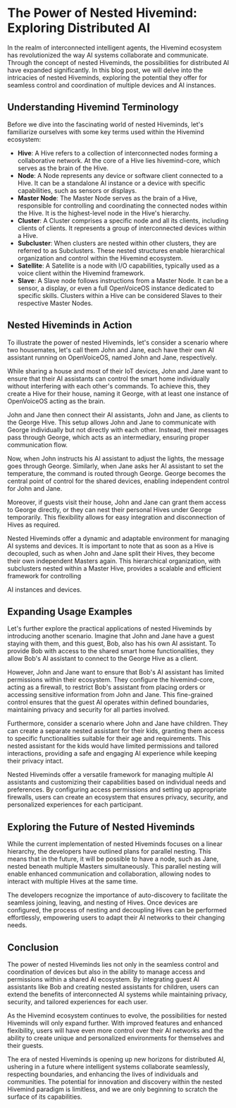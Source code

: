 # The Power of Nested Hivemind: Exploring Distributed AI

In the realm of interconnected intelligent agents, the Hivemind ecosystem has revolutionized the way AI systems collaborate and communicate. Through the concept of nested Hiveminds, the possibilities for distributed AI have expanded significantly. In this blog post, we will delve into the intricacies of nested Hiveminds, exploring the potential they offer for seamless control and coordination of multiple devices and AI instances.

## Understanding Hivemind Terminology

Before we dive into the fascinating world of nested Hiveminds, let's familiarize ourselves with some key terms used within the Hivemind ecosystem:

- **Hive**: A Hive refers to a collection of interconnected nodes forming a collaborative network. At the core of a Hive lies hivemind-core, which serves as the brain of the Hive.
- **Node**: A Node represents any device or software client connected to a Hive. It can be a standalone AI instance or a device with specific capabilities, such as sensors or displays.
- **Master Node**: The Master Node serves as the brain of a Hive, responsible for controlling and coordinating the connected nodes within the Hive. It is the highest-level node in the Hive's hierarchy.
- **Cluster**: A Cluster comprises a specific node and all its clients, including clients of clients. It represents a group of interconnected devices within a Hive.
- **Subcluster**: When clusters are nested within other clusters, they are referred to as Subclusters. These nested structures enable hierarchical organization and control within the Hivemind ecosystem.
- **Satellite**: A Satellite is a node with I/O capabilities, typically used as a voice client within the Hivemind framework.
- **Slave**: A Slave node follows instructions from a Master Node. It can be a sensor, a display, or even a full OpenVoiceOS instance dedicated to specific skills. Clusters within a Hive can be considered Slaves to their respective Master Nodes.

## Nested Hiveminds in Action

To illustrate the power of nested Hiveminds, let's consider a scenario where two housemates, let's call them John and Jane, each have their own AI assistant running on OpenVoiceOS, named John and Jane, respectively.

While sharing a house and most of their IoT devices, John and Jane want to ensure that their AI assistants can control the smart home individually without interfering with each other's commands. To achieve this, they create a Hive for their house, naming it George, with at least one instance of OpenVoiceOS acting as the brain.

John and Jane then connect their AI assistants, John and Jane, as clients to the George Hive. This setup allows John and Jane to communicate with George individually but not directly with each other. Instead, their messages pass through George, which acts as an intermediary, ensuring proper communication flow.

Now, when John instructs his AI assistant to adjust the lights, the message goes through George. Similarly, when Jane asks her AI assistant to set the temperature, the command is routed through George. George becomes the central point of control for the shared devices, enabling independent control for John and Jane.

Moreover, if guests visit their house, John and Jane can grant them access to George directly, or they can nest their personal Hives under George temporarily. This flexibility allows for easy integration and disconnection of Hives as required.

Nested Hiveminds offer a dynamic and adaptable environment for managing AI systems and devices. It is important to note that as soon as a Hive is decoupled, such as when John and Jane split their Hives, they become their own independent Masters again. This hierarchical organization, with subclusters nested within a Master Hive, provides a scalable and efficient framework for controlling

AI instances and devices.

## Expanding Usage Examples

Let's further explore the practical applications of nested Hiveminds by introducing another scenario. Imagine that John and Jane have a guest staying with them, and this guest, Bob, also has his own AI assistant. To provide Bob with access to the shared smart home functionalities, they allow Bob's AI assistant to connect to the George Hive as a client.

However, John and Jane want to ensure that Bob's AI assistant has limited permissions within their ecosystem. They configure the hivemind-core, acting as a firewall, to restrict Bob's assistant from placing orders or accessing sensitive information from John and Jane. This fine-grained control ensures that the guest AI operates within defined boundaries, maintaining privacy and security for all parties involved.

Furthermore, consider a scenario where John and Jane have children. They can create a separate nested assistant for their kids, granting them access to specific functionalities suitable for their age and requirements. This nested assistant for the kids would have limited permissions and tailored interactions, providing a safe and engaging AI experience while keeping their privacy intact.

Nested Hiveminds offer a versatile framework for managing multiple AI assistants and customizing their capabilities based on individual needs and preferences. By configuring access permissions and setting up appropriate firewalls, users can create an ecosystem that ensures privacy, security, and personalized experiences for each participant.

## Exploring the Future of Nested Hiveminds

While the current implementation of nested Hiveminds focuses on a linear hierarchy, the developers have outlined plans for parallel nesting. This means that in the future, it will be possible to have a node, such as Jane, nested beneath multiple Masters simultaneously. This parallel nesting will enable enhanced communication and collaboration, allowing nodes to interact with multiple Hives at the same time.

The developers recognize the importance of auto-discovery to facilitate the seamless joining, leaving, and nesting of Hives. Once devices are configured, the process of nesting and decoupling Hives can be performed effortlessly, empowering users to adapt their AI networks to their changing needs.

## Conclusion

The power of nested Hiveminds lies not only in the seamless control and coordination of devices but also in the ability to manage access and permissions within a shared AI ecosystem. By integrating guest AI assistants like Bob and creating nested assistants for children, users can extend the benefits of interconnected AI systems while maintaining privacy, security, and tailored experiences for each user.

As the Hivemind ecosystem continues to evolve, the possibilities for nested Hiveminds will only expand further. With improved features and enhanced flexibility, users will have even more control over their AI networks and the ability to create unique and personalized environments for themselves and their guests.

The era of nested Hiveminds is opening up new horizons for distributed AI, ushering in a future where intelligent systems collaborate seamlessly, respecting boundaries, and enhancing the lives of individuals and communities. The potential for innovation and discovery within the nested Hivemind paradigm is limitless, and we are only beginning to scratch the surface of its capabilities.